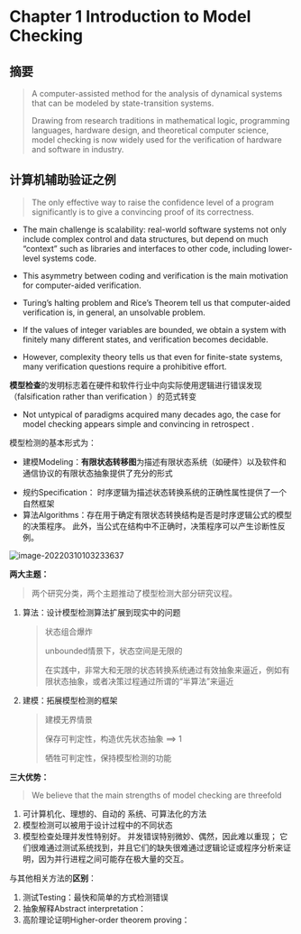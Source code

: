 # Chapter 1 Introduction to Model Checking   

## 摘要

>A computer-assisted method for the analysis of dynamical systems that can be modeled by state-transition systems.
>
>Drawing from research traditions in mathematical logic, programming languages, hardware design, and theoretical computer science, model checking is now widely used for the verification of hardware and software in industry.



## 计算机辅助验证之例

>The only effective way to raise the confidence level of a program significantly is to give a convincing proof of its correctness.  

- The main challenge is scalability: real-world software systems not only include complex control and data structures, but depend on much “context” such as libraries and interfaces to other code, including lower-level systems code.   

- This asymmetry between coding and verification is the main motivation for computer-aided verification.

- Turing’s halting problem and Rice’s Theorem tell us that computer-aided verification is, in general, an unsolvable problem.  
- If the values of integer variables are bounded, we obtain a system with finitely many different states, and verification becomes decidable.  

- However, complexity theory tells us that even for finite-state systems, many verification questions require a prohibitive effort.  

**模型检查**的发明标志着在硬件和软件行业中向实际使用逻辑进行错误发现（falsification rather than verification  ）的范式转变

- Not untypical of paradigms acquired many decades ago, the case for model checking appears simple and convincing in retrospect . 

模型检测的基本形式为：

+ 建模Modeling：**有限状态转移图**为描述有限状态系统（如硬件）以及软件和通信协议的有限状态抽象提供了充分的形式

- 规约Specification：  时序逻辑为描述状态转换系统的正确性属性提供了一个自然框架
- 算法Algorithms：存在用于确定有限状态转换结构是否是时序逻辑公式的模型的决策程序。 此外，当公式在结构中不正确时，决策程序可以产生诊断性反例。

![image-20220310103233637](\pic\image-20220310103233637.png)

**两大主题：**

> 两个研究分类，两个主题推动了模型检测大部分研究议程。

1. 算法：设计模型检测算法扩展到现实中的问题

   > 状态组合爆炸
   >
   > unbounded情景下，状态空间是无限的
   >
   > 在实践中，非常大和无限的状态转换系统通过有效抽象来逼近，例如有限状态抽象，或者决策过程通过所谓的“半算法”来逼近

2. 建模：拓展模型检测的框架

   >建模无界情景
   >
   >保存可判定性，构造优先状态抽象 ==> 1
   >
   >牺牲可判定性，保持模型检测的功能

**三大优势：**

>  We believe that the main strengths of model checking are threefold  

1. 可计算机化、理想的、自动的 系统、可算法化的方法
2. 模型检测可以被用于设计过程中的不同状态
3. 模型检查处理并发性特别好。 并发错误特别微妙、偶然，因此难以重现； 它们很难通过测试系统找到，并且它们的缺失很难通过逻辑论证或程序分析来证明，因为并行进程之间可能存在极大量的交互。

与其他相关方法的**区别**：

1. 测试Testing：最快和简单的方式检测错误
2. 抽象解释Abstract interpretation：
3. 高阶理论证明Higher-order theorem proving：  
